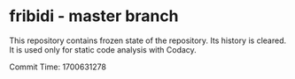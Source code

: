 # fribidi - master branch

This repository contains frozen state of the repository.
Its history is cleared. It is used only for static code
analysis with Codacy.

Commit Time: 1700631278